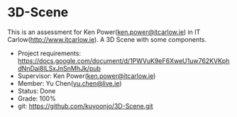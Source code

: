 # 3D-Scene
This is an assessment for Ken Power(ken.power@itcarlow.ie) in IT Carlow(http://www.itcarlow.ie). A 3D Scene with some components.

- Project requirements:  https://docs.google.com/document/d/1PWVuK9eF6XweU1uw762KVKphdNnDai8ILSxJnSnMhJk/pub
- Supervisor: Ken Power(ken.power@itcarlow.ie)
- Member: Yu Chen(yu.chen@live.ie)
- Status: Done
- Grade: 100%
- git: https://github.com/kuyoonjo/3D-Scene.git
